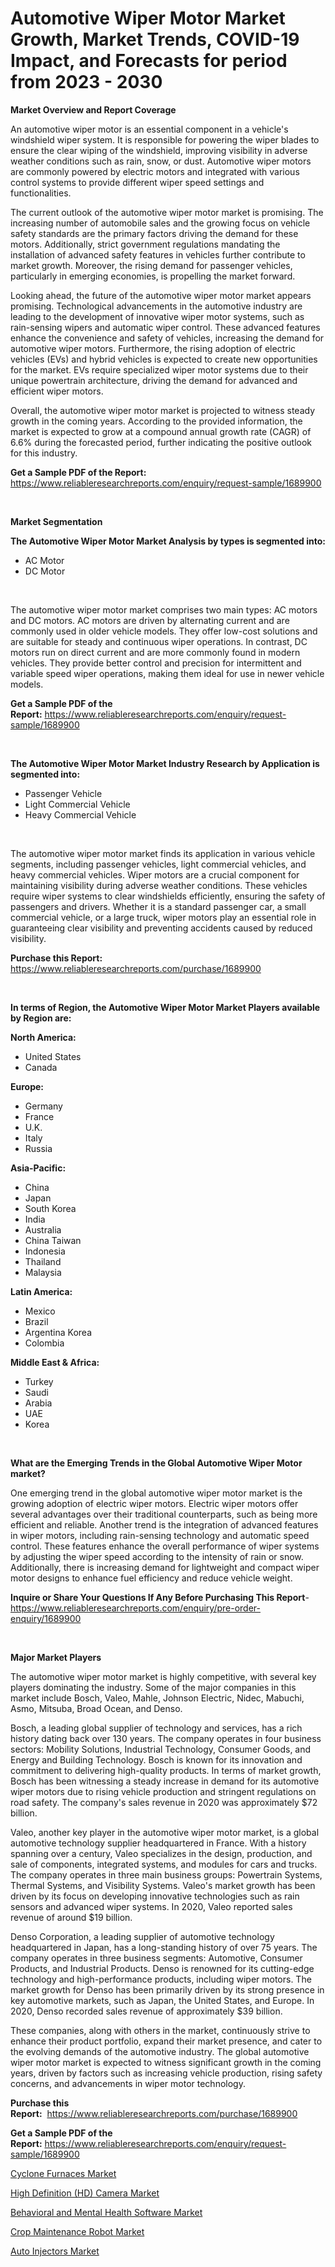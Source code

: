 <p><h1>Automotive Wiper Motor Market Growth, Market Trends, COVID-19 Impact, and Forecasts for period from 2023 - 2030</h1></p><p><strong>Market Overview and Report Coverage</strong></p>
<p><p>An automotive wiper motor is an essential component in a vehicle's windshield wiper system. It is responsible for powering the wiper blades to ensure the clear wiping of the windshield, improving visibility in adverse weather conditions such as rain, snow, or dust. Automotive wiper motors are commonly powered by electric motors and integrated with various control systems to provide different wiper speed settings and functionalities. </p><p>The current outlook of the automotive wiper motor market is promising. The increasing number of automobile sales and the growing focus on vehicle safety standards are the primary factors driving the demand for these motors. Additionally, strict government regulations mandating the installation of advanced safety features in vehicles further contribute to market growth. Moreover, the rising demand for passenger vehicles, particularly in emerging economies, is propelling the market forward.</p><p>Looking ahead, the future of the automotive wiper motor market appears promising. Technological advancements in the automotive industry are leading to the development of innovative wiper motor systems, such as rain-sensing wipers and automatic wiper control. These advanced features enhance the convenience and safety of vehicles, increasing the demand for automotive wiper motors. Furthermore, the rising adoption of electric vehicles (EVs) and hybrid vehicles is expected to create new opportunities for the market. EVs require specialized wiper motor systems due to their unique powertrain architecture, driving the demand for advanced and efficient wiper motors.</p><p>Overall, the automotive wiper motor market is projected to witness steady growth in the coming years. According to the provided information, the market is expected to grow at a compound annual growth rate (CAGR) of 6.6% during the forecasted period, further indicating the positive outlook for this industry.</p></p>
<p><strong>Get a Sample PDF of the Report:</strong> <a href="https://www.reliableresearchreports.com/enquiry/request-sample/1689900">https://www.reliableresearchreports.com/enquiry/request-sample/1689900</a></p>
<p>&nbsp;</p>
<p><strong>Market Segmentation</strong></p>
<p><strong>The Automotive Wiper Motor Market Analysis by types is segmented into:</strong></p>
<p><ul><li>AC Motor</li><li>DC Motor</li></ul></p>
<p>&nbsp;</p>
<p><p>The automotive wiper motor market comprises two main types: AC motors and DC motors. AC motors are driven by alternating current and are commonly used in older vehicle models. They offer low-cost solutions and are suitable for steady and continuous wiper operations. In contrast, DC motors run on direct current and are more commonly found in modern vehicles. They provide better control and precision for intermittent and variable speed wiper operations, making them ideal for use in newer vehicle models.</p></p>
<p><strong>Get a Sample PDF of the Report:</strong>&nbsp;<a href="https://www.reliableresearchreports.com/enquiry/request-sample/1689900">https://www.reliableresearchreports.com/enquiry/request-sample/1689900</a></p>
<p>&nbsp;</p>
<p><strong>The Automotive Wiper Motor Market Industry Research by Application is segmented into:</strong></p>
<p><ul><li>Passenger Vehicle</li><li>Light Commercial Vehicle</li><li>Heavy Commercial Vehicle</li></ul></p>
<p>&nbsp;</p>
<p><p>The automotive wiper motor market finds its application in various vehicle segments, including passenger vehicles, light commercial vehicles, and heavy commercial vehicles. Wiper motors are a crucial component for maintaining visibility during adverse weather conditions. These vehicles require wiper systems to clear windshields efficiently, ensuring the safety of passengers and drivers. Whether it is a standard passenger car, a small commercial vehicle, or a large truck, wiper motors play an essential role in guaranteeing clear visibility and preventing accidents caused by reduced visibility.</p></p>
<p><strong>Purchase this Report:</strong>&nbsp; <a href="https://www.reliableresearchreports.com/purchase/1689900">https://www.reliableresearchreports.com/purchase/1689900</a></p>
<p>&nbsp;</p>
<p><strong>In terms of Region, the Automotive Wiper Motor Market Players available by Region are:</strong></p>
<p>
    <p> <strong> North America: </strong>
        <ul>
            <li>United States</li>
            <li>Canada</li>
        </ul>
        </p> 
    <p> <strong> Europe: </strong>
        <ul>
            <li>Germany</li>
            <li>France</li>
            <li>U.K.</li>
            <li>Italy</li>
            <li>Russia</li>
        </ul>
        </p> 
    <p> <strong> Asia-Pacific: </strong>
        <ul>
            <li>China</li>
            <li>Japan</li>
            <li>South Korea</li>
            <li>India</li>
            <li>Australia</li>
            <li>China Taiwan</li>
            <li>Indonesia</li>
            <li>Thailand</li>
            <li>Malaysia</li>
        </ul>
        </p> 
    <p> <strong> Latin America: </strong>
        <ul>
            <li>Mexico</li>
            <li>Brazil</li>
            <li>Argentina Korea</li>
            <li>Colombia</li>
        </ul>
        </p> 
    <p> <strong> Middle East & Africa: </strong>
        <ul>
            <li>Turkey</li>
            <li>Saudi</li>
            <li>Arabia</li>
            <li>UAE</li>
            <li>Korea</li>
        </ul>
    </p>
    </p>
<p>&nbsp;</p>
<p><strong>What are the Emerging Trends in the Global Automotive Wiper Motor market?</strong></p>
<p><p>One emerging trend in the global automotive wiper motor market is the growing adoption of electric wiper motors. Electric wiper motors offer several advantages over their traditional counterparts, such as being more efficient and reliable. Another trend is the integration of advanced features in wiper motors, including rain-sensing technology and automatic speed control. These features enhance the overall performance of wiper systems by adjusting the wiper speed according to the intensity of rain or snow. Additionally, there is increasing demand for lightweight and compact wiper motor designs to enhance fuel efficiency and reduce vehicle weight.</p></p>
<p><strong>Inquire or Share Your Questions If Any Before Purchasing This Report</strong>- <a href="https://www.reliableresearchreports.com/enquiry/pre-order-enquiry/1689900">https://www.reliableresearchreports.com/enquiry/pre-order-enquiry/1689900</a></p>
<p>&nbsp;</p>
<p><strong>Major Market Players</strong></p>
<p><p>The automotive wiper motor market is highly competitive, with several key players dominating the industry. Some of the major companies in this market include Bosch, Valeo, Mahle, Johnson Electric, Nidec, Mabuchi, Asmo, Mitsuba, Broad Ocean, and Denso.</p><p>Bosch, a leading global supplier of technology and services, has a rich history dating back over 130 years. The company operates in four business sectors: Mobility Solutions, Industrial Technology, Consumer Goods, and Energy and Building Technology. Bosch is known for its innovation and commitment to delivering high-quality products. In terms of market growth, Bosch has been witnessing a steady increase in demand for its automotive wiper motors due to rising vehicle production and stringent regulations on road safety. The company's sales revenue in 2020 was approximately $72 billion.</p><p>Valeo, another key player in the automotive wiper motor market, is a global automotive technology supplier headquartered in France. With a history spanning over a century, Valeo specializes in the design, production, and sale of components, integrated systems, and modules for cars and trucks. The company operates in three main business groups: Powertrain Systems, Thermal Systems, and Visibility Systems. Valeo's market growth has been driven by its focus on developing innovative technologies such as rain sensors and advanced wiper systems. In 2020, Valeo reported sales revenue of around $19 billion.</p><p>Denso Corporation, a leading supplier of automotive technology headquartered in Japan, has a long-standing history of over 75 years. The company operates in three business segments: Automotive, Consumer Products, and Industrial Products. Denso is renowned for its cutting-edge technology and high-performance products, including wiper motors. The market growth for Denso has been primarily driven by its strong presence in key automotive markets, such as Japan, the United States, and Europe. In 2020, Denso recorded sales revenue of approximately $39 billion.</p><p>These companies, along with others in the market, continuously strive to enhance their product portfolio, expand their market presence, and cater to the evolving demands of the automotive industry. The global automotive wiper motor market is expected to witness significant growth in the coming years, driven by factors such as increasing vehicle production, rising safety concerns, and advancements in wiper motor technology.</p></p>
<p><strong>Purchase this Report:</strong>&nbsp;&nbsp;<a href="https://www.reliableresearchreports.com/purchase/1689900">https://www.reliableresearchreports.com/purchase/1689900</a></p>
<p></p>
<p><strong>Get a Sample PDF of the Report:</strong>&nbsp;<a href="https://www.reliableresearchreports.com/enquiry/request-sample/1689900">https://www.reliableresearchreports.com/enquiry/request-sample/1689900</a></p>
<p><p><a href="https://medium.com/@tatemonahan564856/cyclone-furnaces-market-furnishes-information-on-market-share-market-trends-and-market-growth-e3b92d4186c0">Cyclone Furnaces Market</a></p><p><a href="https://www.linkedin.com/pulse/high-definition-hd-camera-market-challenges-opportunities-k1wvc/">High Definition (HD) Camera Market</a></p><p><a href="https://www.linkedin.com/pulse/decoding-behavioral-mental-health-software-market-deep-qb1nc/">Behavioral and Mental Health Software Market</a></p><p><a href="https://www.linkedin.com/pulse/crop-maintenance-robot-market-challenges-opportunities-growth/">Crop Maintenance Robot Market</a></p><p><a href="https://medium.com/@marcoshoppe2023/auto-injectors-market-size-reveals-the-best-marketing-channels-in-global-industry-6a1fb5ece302">Auto Injectors Market</a></p></p>